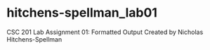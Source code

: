 # hitchens-spellman_lab01
CSC 201 Lab Assignment 01: Formatted Output
Created by Nicholas Hitchens-Spellman
